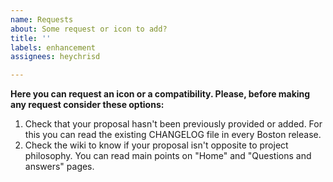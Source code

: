```yaml
---
name: Requests
about: Some request or icon to add?
title: ''
labels: enhancement
assignees: heychrisd

---
```


**Here you can request an icon or a compatibility. Please, before making any request consider these options:**

1. Check that your proposal hasn't been previously provided or added. For this you can read the existing CHANGELOG file in every Boston release.
2. Check the wiki to know if your proposal isn't opposite to project philosophy. You can read main points on "Home" and "Questions and answers" pages.
